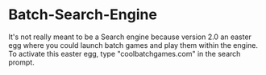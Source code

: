 # Batch-Search-Engine
It's not really meant to be a Search engine because version 2.0 an easter egg where you could launch batch games and play them within the engine.
To activate this easter egg, type "coolbatchgames.com" in the search prompt.
